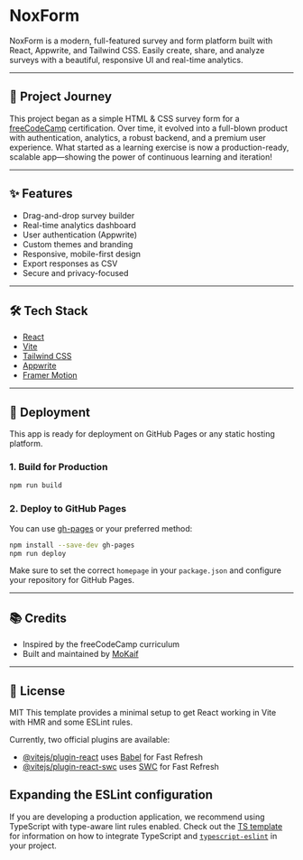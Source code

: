 # NoxForm

NoxForm is a modern, full-featured survey and form platform built with React, Appwrite, and Tailwind CSS. Easily create, share, and analyze surveys with a beautiful, responsive UI and real-time analytics.

---

## 🚀 Project Journey

This project began as a simple HTML & CSS survey form for a [freeCodeCamp](https://www.freecodecamp.org/) certification. Over time, it evolved into a full-blown product with authentication, analytics, a robust backend, and a premium user experience. What started as a learning exercise is now a production-ready, scalable app—showing the power of continuous learning and iteration!

---

## ✨ Features

- Drag-and-drop survey builder
- Real-time analytics dashboard
- User authentication (Appwrite)
- Custom themes and branding
- Responsive, mobile-first design
- Export responses as CSV
- Secure and privacy-focused

---

## 🛠️ Tech Stack

- [React](https://react.dev/)
- [Vite](https://vitejs.dev/)
- [Tailwind CSS](https://tailwindcss.com/)
- [Appwrite](https://appwrite.io/)
- [Framer Motion](https://www.framer.com/motion/)

---

## 🚢 Deployment

This app is ready for deployment on GitHub Pages or any static hosting platform.

### 1. Build for Production

```bash
npm run build
```

### 2. Deploy to GitHub Pages

You can use [gh-pages](https://github.com/tschaub/gh-pages) or your preferred method:

```bash
npm install --save-dev gh-pages
npm run deploy
```

Make sure to set the correct `homepage` in your `package.json` and configure your repository for GitHub Pages.

---

## 📚 Credits

- Inspired by the freeCodeCamp curriculum
- Built and maintained by [MoKaif](https://github.com/MoKaif)

---

## 📝 License

MIT
This template provides a minimal setup to get React working in Vite with HMR and some ESLint rules.

Currently, two official plugins are available:

- [@vitejs/plugin-react](https://github.com/vitejs/vite-plugin-react/blob/main/packages/plugin-react) uses [Babel](https://babeljs.io/) for Fast Refresh
- [@vitejs/plugin-react-swc](https://github.com/vitejs/vite-plugin-react/blob/main/packages/plugin-react-swc) uses [SWC](https://swc.rs/) for Fast Refresh

## Expanding the ESLint configuration

If you are developing a production application, we recommend using TypeScript with type-aware lint rules enabled. Check out the [TS template](https://github.com/vitejs/vite/tree/main/packages/create-vite/template-react-ts) for information on how to integrate TypeScript and [`typescript-eslint`](https://typescript-eslint.io) in your project.
